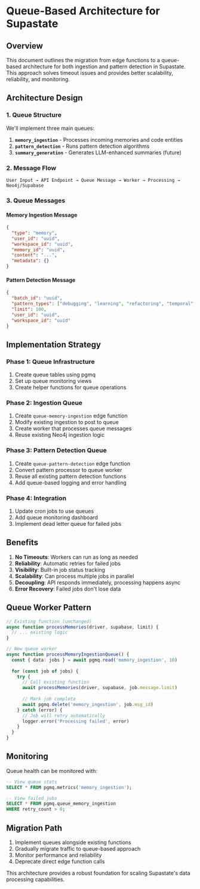 # Queue-Based Architecture for Supastate

## Overview

This document outlines the migration from edge functions to a queue-based architecture for both ingestion and pattern detection in Supastate. This approach solves timeout issues and provides better scalability, reliability, and monitoring.

## Architecture Design

### 1. Queue Structure

We'll implement three main queues:

1. **`memory_ingestion`** - Processes incoming memories and code entities
2. **`pattern_detection`** - Runs pattern detection algorithms
3. **`summary_generation`** - Generates LLM-enhanced summaries (future)

### 2. Message Flow

```
User Input → API Endpoint → Queue Message → Worker → Processing → Neo4j/Supabase
```

### 3. Queue Messages

#### Memory Ingestion Message
```json
{
  "type": "memory",
  "user_id": "uuid",
  "workspace_id": "uuid", 
  "memory_id": "uuid",
  "content": "...",
  "metadata": {}
}
```

#### Pattern Detection Message
```json
{
  "batch_id": "uuid",
  "pattern_types": ["debugging", "learning", "refactoring", "temporal", "semantic", "memory_code"],
  "limit": 100,
  "user_id": "uuid",
  "workspace_id": "uuid"
}
```

## Implementation Strategy

### Phase 1: Queue Infrastructure
1. Create queue tables using pgmq
2. Set up queue monitoring views
3. Create helper functions for queue operations

### Phase 2: Ingestion Queue
1. Create `queue-memory-ingestion` edge function
2. Modify existing ingestion to post to queue
3. Create worker that processes queue messages
4. Reuse existing Neo4j ingestion logic

### Phase 3: Pattern Detection Queue  
1. Create `queue-pattern-detection` edge function
2. Convert pattern processor to queue worker
3. Reuse all existing pattern detection functions
4. Add queue-based logging and error handling

### Phase 4: Integration
1. Update cron jobs to use queues
2. Add queue monitoring dashboard
3. Implement dead letter queue for failed jobs

## Benefits

1. **No Timeouts**: Workers can run as long as needed
2. **Reliability**: Automatic retries for failed jobs
3. **Visibility**: Built-in job status tracking
4. **Scalability**: Can process multiple jobs in parallel
5. **Decoupling**: API responds immediately, processing happens async
6. **Error Recovery**: Failed jobs don't lose data

## Queue Worker Pattern

```typescript
// Existing function (unchanged)
async function processMemories(driver, supabase, limit) {
  // ... existing logic
}

// New queue worker
async function processMemoryIngestionQueue() {
  const { data: jobs } = await pgmq.read('memory_ingestion', 10)
  
  for (const job of jobs) {
    try {
      // Call existing function
      await processMemories(driver, supabase, job.message.limit)
      
      // Mark job complete
      await pgmq.delete('memory_ingestion', job.msg_id)
    } catch (error) {
      // Job will retry automatically
      logger.error('Processing failed', error)
    }
  }
}
```

## Monitoring

Queue health can be monitored with:
```sql
-- View queue stats
SELECT * FROM pgmq.metrics('memory_ingestion');

-- View failed jobs
SELECT * FROM pgmq.queue_memory_ingestion 
WHERE retry_count > 0;
```

## Migration Path

1. Implement queues alongside existing functions
2. Gradually migrate traffic to queue-based approach
3. Monitor performance and reliability
4. Deprecate direct edge function calls

This architecture provides a robust foundation for scaling Supastate's data processing capabilities.